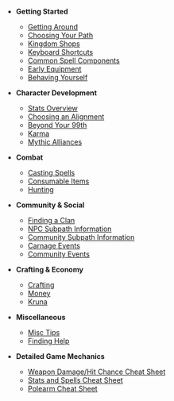 - **Getting Started**

  - [Getting Around](basics/getting-around.md)
  - [Choosing Your Path](basics/choosing-your-path.md)
  - [Kingdom Shops](basics/kingdom-shops.md)
  - [Keyboard Shortcuts](basics/keyboard-shortcuts.md)
  - [Common Spell Components](basics/spell-components.md)
  - [Early Equipment](basics/early-equipment.md)
  - [Behaving Yourself](basics/behaving-yourself.md)

- **Character Development**

  - [Stats Overview](character/stats-overview.md)
  - [Choosing an Alignment](character/choosing-an-alignment.md)
  - [Beyond Your 99th](character/beyond-99th.md)
  - [Karma](character/karma.md)
  - [Mythic Alliances](character/mythic-alliances.md)

- **Combat**

  - [Casting Spells](combat/casting-spells.md)
  - [Consumable Items](combat/consumable-items.md)
  - [Hunting](combat/hunting.md)

- **Community & Social**

  - [Finding a Clan](community/finding-clan.md)
  - [NPC Subpath Information](community/npc-subpath.md)
  - [Community Subpath Information](community/community-subpath.md)
  - [Carnage Events](community/carnage-events.md)
  - [Community Events](community/community-events.md)

- **Crafting & Economy**

  - [Crafting](economy/crafting.md)
  - [Money](economy/money.md)
  - [Kruna](economy/kruna.md)

- **Miscellaneous**

  - [Misc Tips](misc/misc-tips.md)
  - [Finding Help](misc/finding-help.md)

- **Detailed Game Mechanics**
  - [Weapon Damage/Hit Chance Cheat Sheet](mechanics/weapon-damage-cheat.md)
  - [Stats and Spells Cheat Sheet](mechanics/stats-spells-cheat.md)
  - [Polearm Cheat Sheet](mechanics/polearm-cheat.md)
